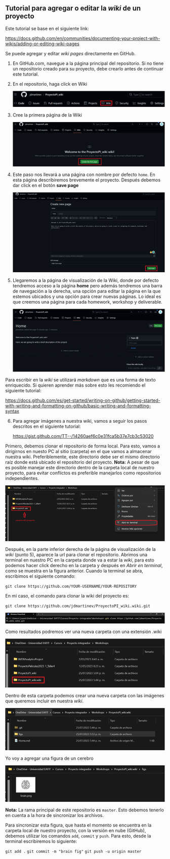 ﻿## Tutorial para agregar o editar la _wiki_ de un proyecto

 Este tutorial se base en el siguiente link:

 https://docs.github.com/en/communities/documenting-your-project-with-wikis/adding-or-editing-wiki-pages

 Se puede agregar y editar _wiki pages_ directamente en GitHub.

 1. En GitHub.com, navegue a la página principal del repositorio. Si no tiene un repositorio creado para su proyecto, debe crearlo antes de continuar este tutorial.
 2. En el repositorio, haga click en Wiki

    ![Alt text](figs/step1.png?raw=true "Title")
 
 3. Cree la primera página de la Wiki

    ![Alt text](figs/step2.png?raw=true "Title")

 4. Este paso nos llevará a una página con nombre por defecto ``home``. En esta página describiremos brevemente el proyecto. Después debemos dar click en el botón __save page__

    ![Alt text](figs/step3.png?raw=true "Title")

 5. Llegaremos a la página de visualización de la Wiki, donde por defecto tendremos acceso a la página __home__ pero además tendremos una barra de navegación a la derecha, una opción para editar la página en la que estemos ubicados y una opción para crear nuevas páginas. Lo ideal es que creemos una página para cada homework, workshop y deliverable.

    ![Alt text](figs/step4.png?raw=true "Title")

  Para escribir en la _wiki_ se utilizará _markdown_ que es una forma de texto enriquecido. Si quieren aprender más sobre esto les recomiendo el siguiente tutorial:

  https://docs.github.com/es/get-started/writing-on-github/getting-started-with-writing-and-formatting-on-github/basic-writing-and-formatting-syntax

6. Para agregar imágenes a nuestra wiki, vamos a seguir los pasos descritos en el siguiente tutorial:

   https://gist.github.com/TT--/14260aef6c0e31fca5b37e7cb3c53020

Primero, debemos clonar el repositorio de forma local. Para esto, vamos a dirigirnos en nuesto PC al sitio (carpeta) en el que vamos a almacenar nuestra wiki.    Preferiblemente, este directorio debe ser el mismo directorio raíz donde está ubicado el repositorio del proyecto. __Nota:__ A pesar de que es posible manejar este directorio dentro de la carpeta local de nuestro proyecto, para evitar conflictos es preferible manejarlos como repositorios independientes. 

![Alt text](figs/step5.png?raw=true "Title")

Después, en la parte inferior derecha de la página de visualización de la _wiki_ (punto 5), aparece la url para clonar el repositorio. Abrimos una terminal en nuestro PC en la carpeta donde va a estar la _wiki_, para esto podemos hacer click derecho en la carpeta y después en _Abrir en terminal_, como se muestra en la figura anterior. Cuando la terminal se abra, escribimos el siguiente comando:

   ``git clone https://github.com/YOUR-USERNAME/YOUR-REPOSITORY``

En mi caso, el comando para clonar la wiki del proyecto es:

   ``git clone https://github.com/jdmartinev/ProyectoPI_wiki.wiki.git``

![Alt text](figs/step6.png?raw=true "Title")

Como resultados podremos ver una nueva carpeta con una extensión .wiki

![Alt text](figs/step7.png?raw=true "Title")

Dentro de esta carpeta podemos crear una nueva carpeta con las imágenes que queremos incluir en nuestra _wiki_.

![Alt text](figs/step8.png?raw=true "Title")

Yo voy a agregar una figura de un cerebro

![Alt text](figs/step9.png?raw=true "Title")

__Nota:__ La rama principal de este repositorio es `master`. Esto debemos tenerlo en cuenta a la hora de sincronizar los archivos.

Para sincronizar esta figura, que hasta el momento se encuentra en la carpeta local de nuestro proyecto, con la versión en nube (GitHub), debemos utilizar los comandos ``add``, ``commit`` y ``push``. Para esto, desde la terminal escribiremos lo siguiente:

``git add .``
``git commit -m "brain fig"``
``git push -u origin master``








   

    

